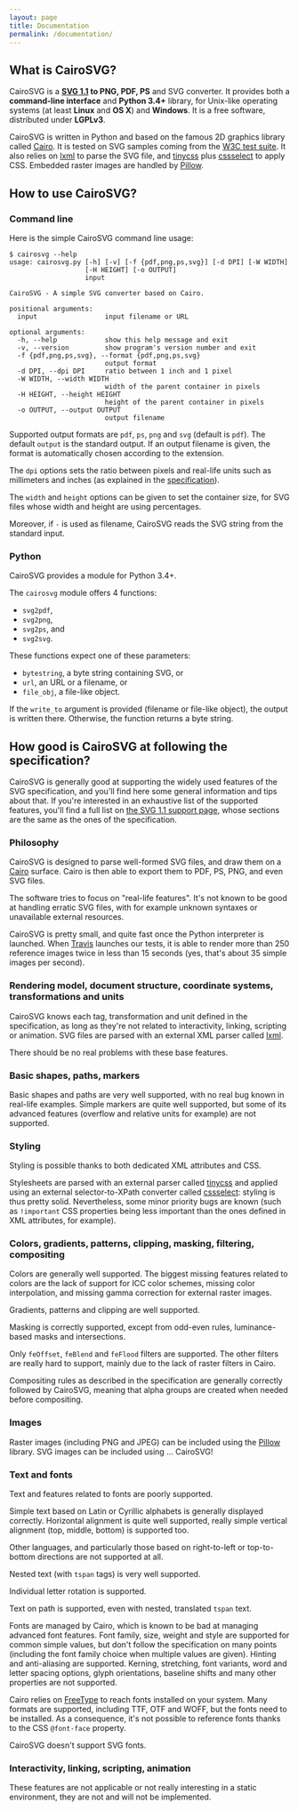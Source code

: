 ```yaml
---
layout: page
title: Documentation
permalink: /documentation/
---
```


## What is CairoSVG?

CairoSVG is a **[SVG 1.1](http://www.w3.org/TR/SVG/) to PNG, PDF, PS** and
SVG converter. It provides both a **command-line interface** and **Python
3.4+** library, for Unix-like operating systems (at least **Linux** and
**OS X**) and **Windows**. It is a free software, distributed under **LGPLv3**.

CairoSVG is written in Python and based on the famous 2D graphics library
called [Cairo](http://cairographics.org/). It is tested on SVG samples coming
from the
[W3C test suite](http://www.w3.org/Graphics/SVG/WG/wiki/Test_Suite_Overview). It
also relies on [lxml](http://lxml.de/) to parse the SVG file, and
[tinycss](http://packages.python.org/tinycss/) plus
[cssselect](http://packages.python.org/cssselect/) to apply CSS. Embedded
raster images are handled by [Pillow](http://python-imaging.github.io/).


## How to use CairoSVG?

### Command line

Here is the simple CairoSVG command line usage:

    $ cairosvg --help
    usage: cairosvg.py [-h] [-v] [-f {pdf,png,ps,svg}] [-d DPI] [-W WIDTH]
                       [-H HEIGHT] [-o OUTPUT]
                       input

    CairoSVG - A simple SVG converter based on Cairo.

    positional arguments:
      input                 input filename or URL

    optional arguments:
      -h, --help            show this help message and exit
      -v, --version         show program's version number and exit
      -f {pdf,png,ps,svg}, --format {pdf,png,ps,svg}
                            output format
      -d DPI, --dpi DPI     ratio between 1 inch and 1 pixel
      -W WIDTH, --width WIDTH
                            width of the parent container in pixels
      -H HEIGHT, --height HEIGHT
                            height of the parent container in pixels
      -o OUTPUT, --output OUTPUT
                            output filename

Supported output formats are `pdf`, `ps`, `png` and `svg` (default is
`pdf`). The default `output` is the standard output. If an output filename is
given, the format is automatically chosen according to the extension.

The `dpi` options sets the ratio between pixels and real-life units such as
millimeters and inches (as explained in the
[specification](http://www.w3.org/TR/SVG11/coords.html)).

The `width` and `height` options can be given to set the container size, for
SVG files whose width and height are using percentages.

Moreover, if `-` is used as filename, CairoSVG reads the SVG string from the
standard input.

### Python

CairoSVG provides a module for Python 3.4+.

The `cairosvg` module offers 4 functions:

- `svg2pdf`,
- `svg2png`,
- `svg2ps`, and
- `svg2svg`.

These functions expect one of these parameters:

- `bytestring`, a byte string containing SVG, or
- `url`, an URL or a filename, or
- `file_obj`, a file-like object.

If the `write_to` argument is provided (filename or file-like object), the
output is written there. Otherwise, the function returns a byte string.


## How good is CairoSVG at following the specification?

CairoSVG is generally good at supporting the widely used features of the SVG
specification, and you'll find here some general information and tips about
that. If you're interested in an exhaustive list of the supported features,
you'll find a full list on [the SVG 1.1 support page](/svg_support/), whose
sections are the same as the ones of the specification.

### Philosophy

CairoSVG is designed to parse well-formed SVG files, and draw them on a
[Cairo](http://cairographics.org/) surface. Cairo is then able to export them
to PDF, PS, PNG, and even SVG files.

The software tries to focus on "real-life features". It's not known to be good
at handling erratic SVG files, with for example unknown syntaxes or unavailable
external resources.

CairoSVG is pretty small, and quite fast once the Python interpreter is
launched. When [Travis](https://travis-ci.org/Kozea/CairoSVG/) launches our
tests, it is able to render more than 250 reference images twice in less than
15 seconds (yes, that's about 35 simple images per second).

### Rendering model, document structure, coordinate systems, transformations and units

CairoSVG knows each tag, transformation and unit defined in the specification,
as long as they're not related to interactivity, linking, scripting or
animation. SVG files are parsed with an external XML parser called
[lxml](http://lxml.de).

There should be no real problems with these base features.

### Basic shapes, paths, markers

Basic shapes and paths are very well supported, with no real bug known in
real-life examples. Simple markers are quite well supported, but some of its
advanced features (overflow and relative units for example) are not supported.

### Styling

Styling is possible thanks to both dedicated XML attributes and CSS.

Stylesheets are parsed with an external parser called
[tinycss](http://packages.python.org/tinycss/) and applied using an external
selector-to-XPath converter called
[cssselect](http://packages.python.org/cssselect/): styling is thus pretty
solid. Nevertheless, some minor priority bugs are known (such as `!important`
CSS properties being less important than the ones defined in XML attributes,
for example).

### Colors, gradients, patterns, clipping, masking, filtering, compositing

Colors are generally well supported. The biggest missing features related to
colors are the lack of support for ICC color schemes, missing color
interpolation, and missing gamma correction for external raster images.

Gradients, patterns and clipping are well supported.

Masking is correctly supported, except from odd-even rules, luminance-based
masks and intersections.

Only `feOffset`, `feBlend` and `feFlood` filters are supported. The other
filters are really hard to support, mainly due to the lack of raster filters in
Cairo.

Compositing rules as described in the specification are generally correctly
followed by CairoSVG, meaning that alpha groups are created when needed before
compositing.

### Images

Raster images (including PNG and JPEG) can be included using the
[Pillow](http://python-imaging.github.io/) library. SVG images can be included
using … CairoSVG!

### Text and fonts

Text and features related to fonts are poorly supported.

Simple text based on Latin or Cyrillic alphabets is generally displayed
correctly. Horizontal alignment is quite well supported, really simple vertical
alignment (top, middle, bottom) is supported too.

Other languages, and particularly those based on right-to-left or top-to-bottom
directions are not supported at all.

Nested text (with `tspan` tags) is very well supported.

Individual letter rotation is supported.

Text on path is supported, even with nested, translated `tspan` text.

Fonts are managed by Cairo, which is known to be bad at managing advanced font
features. Font family, size, weight and style are supported for common simple
values, but don't follow the specification on many points (including the font
family choice when multiple values are given). Hinting and anti-aliasing are
supported. Kerning, stretching, font variants, word and letter spacing options,
glyph orientations, baseline shifts and many other properties are not
supported.

Cairo relies on [FreeType](http://freetype.org/) to reach fonts installed on
your system. Many formats are supported, including TTF, OTF and WOFF, but the
fonts need to be installed. As a consequence, it's not possible to reference
fonts thanks to the CSS `@font-face` property.

CairoSVG doesn't support SVG fonts.

### Interactivity, linking, scripting, animation

These features are not applicable or not really interesting in a static
environment, they are not and will not be implemented.
